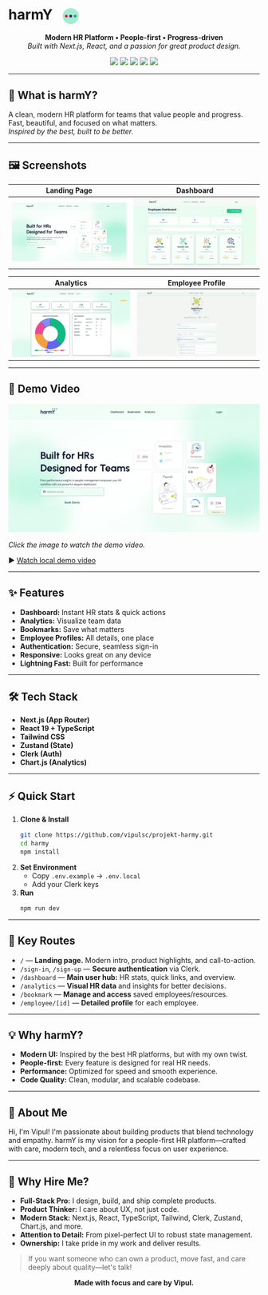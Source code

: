 # harmY &nbsp; <img src="public/harmy.svg" alt="harmY logo" height="32" style="vertical-align:middle;"/>

<p align="center">
  <b>Modern HR Platform &bull; People-first &bull; Progress-driven</b><br>
  <em>Built with Next.js, React, and a passion for great product design.</em>
</p>

<p align="center">
  <img src="https://img.shields.io/badge/Next.js-19-blue?logo=nextdotjs"/>
  <img src="https://img.shields.io/badge/TypeScript-strong-blue?logo=typescript"/>
  <img src="https://img.shields.io/badge/TailwindCSS-utility-06b6d4?logo=tailwindcss"/>
  <img src="https://img.shields.io/badge/Clerk-authentication-7c3aed?logo=clerk"/>
  <img src="https://img.shields.io/badge/Chart.js-analytics-f5788d?logo=chartdotjs"/>
</p>

---

## 🚀 What is harmY?

A clean, modern HR platform for teams that value people and progress. Fast, beautiful, and focused on what matters. <br>
<em>Inspired by the best, built to be better.</em>

---

## 🖼️ Screenshots

|              Landing Page               |                Dashboard                |
| :-------------------------------------: | :-------------------------------------: |
| ![Screenshot 1](public/screenshot1.png) | ![Screenshot 2](public/screenshot2.png) |

|                Analytics                |            Employee Profile             |
| :-------------------------------------: | :-------------------------------------: |
| ![Screenshot 3](public/screenshot3.png) | ![Screenshot 4](public/screenshot4.png) |

---

## 🎥 Demo Video

[![Watch the demo](public/screenshot1.png)](https://github.com/vipulsc/projekt-harmy.git)

_Click the image to watch the demo video._

▶️ [Watch local demo video](public/demoVideo.mp4)

---

## ✨ Features

- **Dashboard:** Instant HR stats & quick actions
- **Analytics:** Visualize team data
- **Bookmarks:** Save what matters
- **Employee Profiles:** All details, one place
- **Authentication:** Secure, seamless sign-in
- **Responsive:** Looks great on any device
- **Lightning Fast:** Built for performance

---

## 🛠️ Tech Stack

- **Next.js (App Router)**
- **React 19 + TypeScript**
- **Tailwind CSS**
- **Zustand (State)**
- **Clerk (Auth)**
- **Chart.js (Analytics)**

---

## ⚡ Quick Start

1. **Clone & Install**
   ```bash
   git clone https://github.com/vipulsc/projekt-harmy.git
   cd harmy
   npm install
   ```
2. **Set Environment**
   - Copy `.env.example` → `.env.local`
   - Add your Clerk keys
3. **Run**
   ```bash
   npm run dev
   ```

---

## 📁 Key Routes

- `/` — <b>Landing page.</b> Modern intro, product highlights, and call-to-action.
- `/sign-in`, `/sign-up` — <b>Secure authentication</b> via Clerk.
- `/dashboard` — <b>Main user hub:</b> HR stats, quick links, and overview.
- `/analytics` — <b>Visual HR data</b> and insights for better decisions.
- `/bookmark` — <b>Manage and access</b> saved employees/resources.
- `/employee/[id]` — <b>Detailed profile</b> for each employee.

---

## 💡 Why harmY?

- **Modern UI:** Inspired by the best HR platforms, but with my own twist.
- **People-first:** Every feature is designed for real HR needs.
- **Performance:** Optimized for speed and smooth experience.
- **Code Quality:** Clean, modular, and scalable codebase.

---

## 👋 About Me

Hi, I'm Vipul! I'm passionate about building products that blend technology and empathy. harmY is my vision for a people-first HR platform—crafted with care, modern tech, and a relentless focus on user experience.

---

## 💼 Why Hire Me?

- **Full-Stack Pro:** I design, build, and ship complete products.
- **Product Thinker:** I care about UX, not just code.
- **Modern Stack:** Next.js, React, TypeScript, Tailwind, Clerk, Zustand, Chart.js, and more.
- **Attention to Detail:** From pixel-perfect UI to robust state management.
- **Ownership:** I take pride in my work and deliver results.

> If you want someone who can own a product, move fast, and care deeply about quality—let's talk!

<p align="center">
  <b>Made with focus and care by Vipul.</b>
</p>
